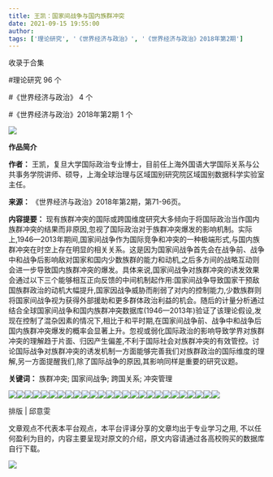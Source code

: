 ```yaml
---
title: 王凯：国家间战争与国内族群冲突
date: 2021-09-15 19:55:00
author: 
tags: ['理论研究', '《世界经济与政治》', '《世界经济与政治》2018年第2期']
---
```



收录于合集

#理论研究 96 个

#《世界经济与政治》 4 个

#《世界经济与政治》2018年第2期 1 个

![](/images/539/2.gif)

  

**作品简介**

 **作者：**
王凯，复旦大学国际政治专业博士，目前任上海外国语大学国际关系与公共事务学院讲师、硕导，上海全球治理与区域国别研究院区域国别数据科学实验室主任。

 **来源：** 《世界经济与政治》2018年第2期，第71-96页。

 **内容提要：**
现有族群冲突的国际或跨国维度研究大多倾向于将国际政治当作国内族群冲突的结果而非原因,忽视了国际政治对于族群冲突爆发的影响机制。实际上,1946—2013年期间,国家间战争作为国际竞争和冲突的一种极端形式,与国内族群冲突在时空上存在明显的相关关系。这是因为国家间战争首先会在战争前、战争中和战争后影响敌对国家和国内少数族群的能力和动机,之后多方间的战略互动则会进一步导致国内族群冲突的爆发。具体来说,国家间战争对族群冲突的诱发效果会通过以下三个能够相互正向反馈的中间机制起作用:国家间战争导致国家干预敌国族群政治的动机大幅提升,国家因战争威胁而削弱了对内的控制能力,少数族群则将国家间战争视为获得外部援助和更多群体政治利益的机会。随后的计量分析通过结合全球国家间战争和国内族群冲突数据库(1946—2013年)验证了该理论假设,发现在控制了混杂因素的情况下,相比于和平时期,在国家间战争前、战争中和战争后国内族群冲突爆发的概率会显著上升。忽视或弱化国际政治的影响导致学界对族群冲突的理解趋于片面、归因产生偏差,不利于国际社会对族群冲突的有效管控。讨论国际战争对族群冲突的诱发机制一方面能够完善我们对族群政治的国际维度的理解,另一方面提醒我们,除了国际战争的原因,其影响同样是重要的研究议题。

 **关键词：** 族群冲突; 国家间战争; 跨国关系; 冲突管理

  

![](/images/539/3.jpeg)![](/images/539/4.jpeg)![](/images/539/5.jpeg)![](/images/539/6.jpeg)![](/images/539/7.jpeg)![](/images/539/8.jpeg)![](/images/539/9.jpeg)![](/images/539/10.jpeg)![](/images/539/11.jpeg)![](/images/539/12.jpeg)![](/images/539/13.jpeg)![](/images/539/14.jpeg)![](/images/539/15.jpeg)![](/images/539/16.jpeg)![](/images/539/17.jpeg)![](/images/539/18.jpeg)![](/images/539/19.jpeg)![](/images/539/20.jpeg)![](/images/539/21.jpeg)![](/images/539/22.jpeg)![](/images/539/23.jpeg)![](/images/539/24.jpeg)![](/images/539/25.jpeg)![](/images/539/26.jpeg)![](/images/539/27.jpeg)![](/images/539/28.jpeg)

  

排版 | 邱意雯

文章观点不代表本平台观点，本平台评译分享的文章均出于专业学习之用, 不以任何盈利为目的，内容主要呈现对原文的介绍，原文内容请通过各高校购买的数据库自行下载。

![](/images/539/29.gif)

